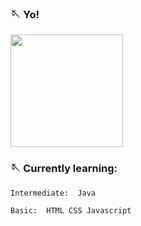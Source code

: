 
### 🪡 Yo!

<img height="180em" src="https://github-readme-stats.vercel.app/api/top-langs/?username=Brenobc64&layout=compact&langs_count=10&theme=dark"/>

### 🪡 Currently learning:

```http
Intermediate:  Java
```

```http
Basic:  HTML CSS Javascript
```
